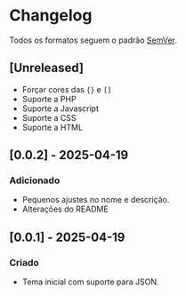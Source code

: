 # Changelog

Todos os formatos seguem o padrão [SemVer](https://semver.org/lang/pt-BR/).

## [Unreleased]
- Forçar cores das `{}` e `[]`
- Suporte a PHP
- Suporte a Javascript
- Suporte a CSS
- Suporte a HTML

## [0.0.2] - 2025-04-19
### Adicionado
- Pequenos ajustes no nome e descrição.
- Alterações do README

## [0.0.1] - 2025-04-19
### Criado
- Tema inicial com suporte para JSON.